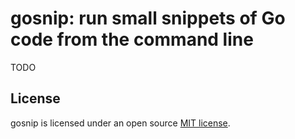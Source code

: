# gosnip: run small snippets of Go code from the command line

TODO

## License

gosnip is licensed under an open source [MIT license](https://github.com/benhoyt/gosnip/blob/master/LICENSE.txt).
